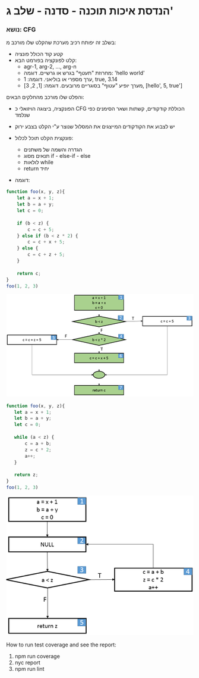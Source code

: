 # הנדסת איכות תוכנה - סדנה - שלב ג' 

### נושא: CFG  
בשלב זה יפותח רכיב מערכת שהקלט שלו מורכב מ:
* קטע קוד הכולל פונציה
* קלט לפונקציה בפורמט הבא:
    * agr-1, arg-2, ..., arg-n
    * מחרוזת "תעטף" בגרש או גרשיים. דוגמה: 'hello world'
    * ערך מספרי או בוליאני. דוגמה: 1, true, 3.14
    * מערך יופיע "עטוף" בסוגריים מרובעים. דוגמה: [1, 2, 3], [hello', 5, true']

והפלט שלו מורכב מהחלקים הבאים:
* הפונקציה, ביצוגה הויזואלי כ CFG הכוללת קודקודים, קשתות ושאר הסימנים כפי שנלמד
* יש לצבוע את הקודקודים המייצגים את המסלול שנוצר ע"י הקלט בצבע ירוק

* פונקצית הקלט תוכל לכלול:
    * הגדרה והשמה של משתנים
    * תנאים מסוג if - else-if - else
    * לולאות while
    * return יחיד
    

* דוגמה:

```javascript 1.7
function foo(x, y, z){
    let a = x + 1;
    let b = a + y;
    let c = 0;
    
    if (b < z) {
        c = c + 5;
    } else if (b < z * 2) {
        c = c + x + 5;
    } else {
        c = c + z + 5;
    }
    
    return c;
}
foo(1, 2, 3)
```

![image](images/cfg-example-1.png)

```javascript 1.7
function foo(x, y, z){
   let a = x + 1;
   let b = a + y;
   let c = 0;
   
   while (a < z) {
       c = a + b;
       z = c * 2;
       a++;
   }
   
   return z;
}
foo(1, 2, 3)
```

![image](images/cfg-example-2.png)


How to run test coverage and see the report:
1. npm run coverage
2. nyc report
3. npm run lint